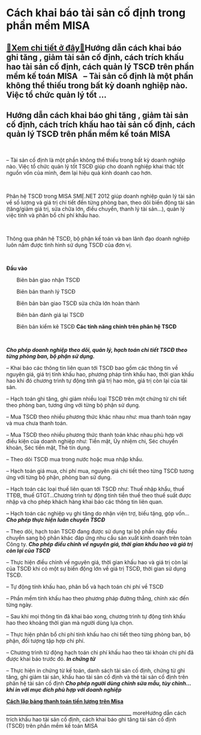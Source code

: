 Cách khai báo tài sản cố định trong phần mềm MISA
=================================================

[:gift:Xem chi tiết ở đây:gift:](https://hddtvn.com/cach-khai-bao-tai-san-co-dinh-trong-phan-mem-misa/)Hướng dẫn cách khai báo ghi tăng , giảm tài sản cố định, cách trích khấu hao tài sản cố định, cách quản lý TSCĐ trên phần mềm kế toán MISA   – Tài sản cố định là một phần không thể thiếu trong bất kỳ doanh nghiệp nào. Việc tổ chức quản lý tốt …
----------------------------------------------------------------------------------------------------------------------------------------------------------------------------------------------------------------------------------------------------



Hướng dẫn cách khai báo ghi tăng , giảm tài sản cố định, cách trích khấu hao tài sản cố định, cách quản lý TSCĐ trên phần mềm kế toán MISA
--------------------------------------------------------------------------------------------------------------------------------------------


   

– Tài sản cố định là một phần không thể thiếu trong bất kỳ doanh nghiệp nào. Việc tổ chức quản lý tốt TSCĐ giúp cho doanh nghiệp khai thác tốt nguồn vốn của mình, đem lại hiệu quả kinh doanh cao hơn.


  

   

Phân hệ TSCĐ trong MISA SME.NET 2012 giúp doanh nghiệp quản lý tài sản về số lượng và giá trị chi tiết đến từng phòng ban, theo dõi biến động tài sản (tăng/giảm giá trị, sửa chữa lớn, điều chuyển, thanh lý tài sản…), quản lý việc tính và phân bổ chi phí khấu hao.  

   

Thông qua phân hệ TSCĐ, bộ phận kế toán và ban lãnh đạo doanh nghiệp luôn nắm được tình hình sử dụng TSCĐ của đơn vị.  

   

**Đầu vào**  

       Biên bản giao nhận TSCĐ

  

       Biên bản thanh lý TSCĐ  

       Biên bản bàn giao TSCĐ sửa chữa lớn hoàn thành  

       Biên bản đánh giá lại TSCĐ  

       Biên bản kiểm kê TSCĐ
**Các tính năng chính trên phân hệ TSCĐ**  

   

***Cho phép doanh nghiệp theo dõi, quản lý, hạch toán chi tiết TSCĐ theo từng phòng ban, bộ phận sử dụng.***  

– Khai báo các thông tin liên quan tới TSCĐ bao gồm các thông tin về nguyên giá, giá trị tính khấu hao, phương pháp tính khấu hao, thời gian khấu hao khi đó chương trình tự động tính giá trị hao mòn, giá trị còn lại của tài sản.

  

– Hạch toán ghi tăng, ghi giảm nhiều loại TSCĐ trên một chứng từ chi tiết theo phòng ban, tương ứng với từng bộ phận sử dụng.  

– Mua TSCĐ theo nhiều phương thức khác nhau như: mua thanh toán ngay và mua chưa thanh toán.  

– Mua TSCĐ theo nhiều phương thức thanh toán khác nhau phù hợp với điều kiện của doanh nghiệp như: Tiền mặt, Ủy nhiệm chi, Séc chuyển khoản, Séc tiền mặt, Thẻ tín dụng.  

– Theo dõi TSCĐ mua trong nước hoặc mua nhập khẩu.  

– Hạch toán giá mua, chi phí mua, nguyên giá chi tiết theo từng TSCĐ tương ứng với từng bộ phận, phòng ban sử dụng.  

– Hạch toán các loại thuế liên quan tới TSCĐ như: Thuế nhập khẩu, thuế TTĐB, thuế GTGT…Chương trình tự động tính tiền thuế theo thuế suất được nhập và cho phép khách hàng khai báo các thông tin liên quan.  

– Hạch toán các nghiệp vụ ghi tăng do nhận viện trợ, biếu tặng, góp vốn…
***Cho phép thực hiện luân chuyển TSCĐ***

  

– Theo dõi, hạch toán TSCĐ đang được sử dụng tại bộ phần này điều chuyển sang bộ phân khác đáp ứng nhu cầu sản xuất kinh doanh trên toàn Công ty.
***Cho phép điều chỉnh về nguyên giá, thời gian khấu hao và giá trị còn lại của TSCĐ***

  

– Thực hiện điều chỉnh về nguyên giá, thời gian khấu hao và giá trị còn lại của TSCĐ khi có một sự biến động lớn về giá trị TSCĐ, thời gian sử dụng TSCĐ.  

– Tự động tính khấu hao, phân bổ và hạch toán chi phí về TSCĐ  

– Phần mềm tính khấu hao theo phương pháp đường thẳng, chính xác đến từng ngày.  

– Sau khi mọi thông tin đã khai báo xong, chương trình tự động tính khấu hao theo khoảng thời gian mà người dùng lựa chọn.  

– Thực hiện phân bổ chi phí tính khấu hao chi tiết theo từng phòng ban, bộ phận, đối tượng tập hợp chi phí.  

– Chương trình từ động hạch toán chi phí khấu hao theo tài khoản chi phí đã được khai báo trước đó.
***In chứng từ***

  

– Thực hiện in chứng từ kế toán, danh sách tài sản cố định, chứng từ ghi tăng, ghi giảm tài sản, khấu hao tài sản cố định và thẻ tài sản cố định trên phân hệ tài sản cố định
***Cho phép người dùng chỉnh sửa mẫu, tùy chỉnh… khi in với mục đích phù hợp với doanh nghiệp***


**[Cách lập bảng thanh toán tiền lương trên Misa](# "cách lập bảng tính lương trên phần mềm misa")**

**\_\_\_\_\_\_\_\_\_\_\_\_\_\_\_\_\_\_\_\_\_\_\_\_\_\_\_\_\_\_\_\_\_\_\_\_\_\_\_\_\_\_\_\_\_\_\_\_\_\_**
moreHướng dẫn cách trích khấu hao tài sản cố định, cách khai báo ghi tăng tài sản cố định (TSCĐ) trên phần mềm kế toán MISA

